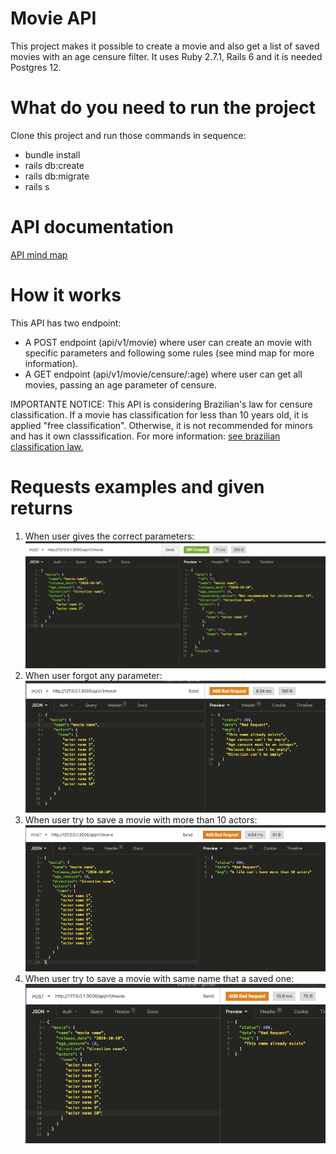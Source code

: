 # Movie API

This project makes it possible to create a movie and also get a list of saved movies with an age censure filter.
It uses Ruby 2.7.1, Rails 6 and it is needed Postgres 12.

# What do you need to run the project

Clone this project and run those commands in sequence:

* bundle install
* rails db:create
* rails db:migrate
* rails s

# API documentation

[API mind map](http://www.xmind.net/m/yDVCCf)

# How it works

This API has two endpoint: 
* A POST endpoint (api/v1/movie) where user can create an movie with specific parameters and following some rules (see mind map for more information). 
* A GET endpoint (api/v1/movie/censure/:age) where user can get all movies, passing an age parameter of censure.

IMPORTANTE NOTICE: This API is considering Brazilian's law for censure classification. If a movie has classification for less than 10 years old, it is applied "free classification". Otherwise, it is not recommended for minors and has it own classsification. For more information: [see brazilian classification law.](https://www.justica.gov.br/seus-direitos/classificacao/cartilh_informacaoliberdadeescolha.pdf)


# Requests examples and given returns

1. When user gives the correct parameters:
![](https://github.com/Odoia/movie-api/blob/make-movie/project_images/201_created.png)
2. When user forgot any parameter:
![](https://github.com/Odoia/movie-api/blob/make-movie/project_images/400_default_errors.png)
3. When user try to save a movie with more than 10 actors:
![](https://github.com/Odoia/movie-api/blob/make-movie/project_images/400_more_than_10_actors.png)
4. When user try to save a movie with same name that a saved one:
![](https://github.com/Odoia/movie-api/blob/make-movie/project_images/400_same_errors.png)
